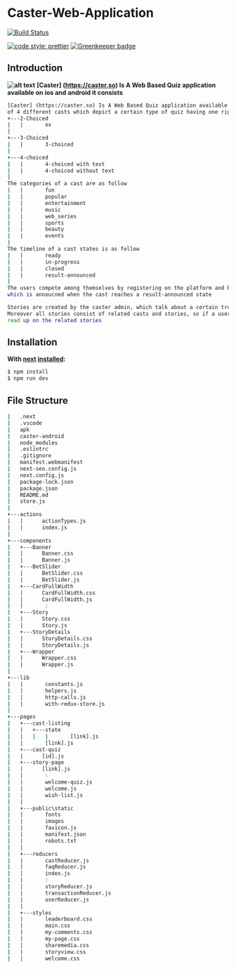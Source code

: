 # Caster-Web-Application

[![Build Status](https://api.travis-ci.com/mckinley-and-rice/seers-node-api.svg?token=zpzxpp5sTyrL2Zc9qQ6m&branch=master)](https://travis-ci.org/mckinley-and-rice/Seers-api.)

[![code style: prettier](https://img.shields.io/badge/code_style-prettier-ff69b4.svg?style=flat-square)](https://github.com/prettier/prettier) [![Greenkeeper badge](https://badges.greenkeeper.io/mckinley-and-rice/mcrice-ems-api.svg?token=e1c88747bafbd4d8bf95cba8d7204f564832677ebd6ed374e99a2805dc0fafb1&ts=1577115667617)](https://greenkeeper.io/)

## Introduction
**![alt text](https://caster.so/static/images/logo.svg)**
**[Caster] (https://caster.so) Is A Web Based Quiz application available on ios and android it consists**
```sh
[Caster] (https://caster.so) Is A Web Based Quiz application available on ios and android it consists
of 4 different casts which depict a certain type of quiz having one right answer choice, which are as follow
+---2-Choiced
|   |       ox
|
+---3-Choiced
|   |       3-choiced
|
+---4-choiced
|   |       4-choiced with text
|   |       4-choiced without text
|
The categories of a cast are as follow
|   |       fun
|   |       popular
|   |       entertainment
|   |       music
|   |       web_series
|   |       sports
|   |       beauty
|   |       events
|
The timeline of a cast states is as follow
|   |       ready
|   |       in-progress
|   |       closed
|   |       result-announced
|
The users compete among themselves by registering on the platform and by playing/answering in a in-progress (ongoing) cast by bidding certain mic points and would be rewarded the double of the points invested, if they get the answer right
which is annoucned when the cast reaches a result-announced state

Stories are created by the caster admin, which talk about a certain trending topic, each story consists of a title and describes the purpose of it
Moreover all stories consist of related casts and stories, so if a user finds a certain story interesting they could participate in its relevant cast or
read up on the related stories
```

## Installation
**With [next](https://nextjs.org) [installed](https://nextjs.org/learn/basics/getting-started/setup):**


```sh
$ npm install
$ npm run dev
```

## File Structure

```sh
|   .next
|   .vscode
|   apk
|   caster-android
|   node_modules
|   .eslintrc
|   .gitignore
|   manifest.webmanifest
|   next-seo.config.js
|   next.config.js
|   package-lock.json
|   package.json
|   README.md
|   store.js
|
+---actions
|   |      actionTypes.js
|   |      index.js
|
+---components
|   +---Banner
|   |      Banner.css
|   |      Banner.js
|   +---BetSlider
|   |      BetSlider.css
|   |      BetSlider.js
|   +---CardFullWidth
|   |      CardFullWidth.css
|   |      CardFullWidth.js
|   |       :
|   +---Story
|   |      Story.css
|   |      Story.js
|   +---StoryDetails
|   |      StoryDetails.css
|   |      StoryDetails.js
|   +---Wrapper
|   |      Wrapper.css
|   |      Wrapper.js
|
+---lib
|   |       constants.js
|   |       helpers.js
|   |       http-calls.js
|   |       with-redux-store.js
|
+---pages
|   +---cast-listing
|   |   +---state
|   |   |   |       [link].js
|   |       [link].js
|   +---cast-quiz
|   |      [id].js
|   +---story-page
|   |      [link].js
|   |       :
|   |       welcome-quiz.js
|   |       welcome.js
|   |       wish-list.js
|   |
|   +---public\static
|   |       fonts
|   |       images
|   |       favicon.js
|   |       manifest.json
|   |       robots.txt
|   |
|   +---reducers
|   |       castReducer.js
|   |       faqReducer.js
|   |       index.js
|   |       :
|   |       storyReducer.js
|   |       transactionReducer.js
|   |       userReducer.js
|   |
|   +---styles
|   |       leaderboard.css
|   |       main.css
|   |       my-comments.css
|   |       my-page.css
|   |       sharemedia.css
|   |       storyview.css
|   |       welcome.css
```

